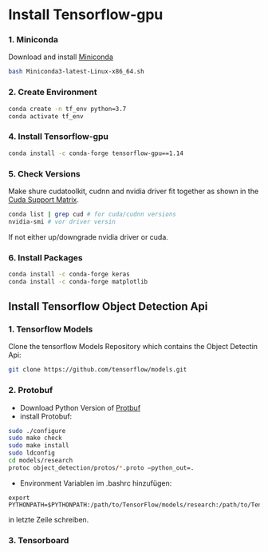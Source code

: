 # Install Tensorflow-gpu

### 1. Miniconda 

Download and install [Miniconda](https://docs.conda.io/en/latest/miniconda.html)


```bash
bash Miniconda3-latest-Linux-x86_64.sh
```

### 2. Create Environment

```bash
conda create -n tf_env python=3.7
conda activate tf_env
```
### 4. Install Tensorflow-gpu
```bash
conda install -c conda-forge tensorflow-gpu==1.14
```

### 5. Check Versions

Make shure cudatoolkit, cudnn and nvidia driver fit together as shown in the [Cuda Support Matrix](https://docs.nvidia.com/deeplearning/sdk/cudnn-support-matrix/index.html).

```bash
conda list | grep cud # for cuda/cudnn versions
nvidia-smi # vor driver versin
```
If not either up/downgrade nvidia driver or cuda.

### 6. Install Packages

```bash
conda install -c conda-forge keras
conda install -c conda-forge matplotlib
```




## Install Tensorflow Object Detection Api

### 1. Tensorflow Models
Clone the tensorflow Models Repository which contains the Object Detectin Api:
```bash
git clone https://github.com/tensorflow/models.git
```

### 2. Protobuf

* Download Python Version of [Protbuf](https://github.com/google/protobuf/releases)
* install Protobuf:

```bash
sudo ./configure
sudo make check
sudo make install
sudo ldconfig
cd models/research
protoc object_detection/protos/*.proto –python_out=.
```

* Environment Variablen im .bashrc hinzufügen:
```
export PYTHONPATH=$PYTHONPATH:/path/to/TensorFlow/models/research:/path/to/TensorFlow/models/research/slim:/path/to/TensorFlow/models/research/object_detection
```
in letzte Zeile schreiben.

### 3. Tensorboard
